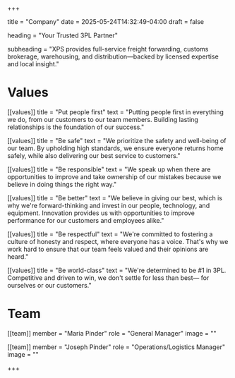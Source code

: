 +++

title = "Company"
date = 2025-05-24T14:32:49-04:00
draft = false

heading = "Your Trusted 3PL Partner"

subheading = "XPS provides full-service freight forwarding, customs brokerage, warehousing, and distribution—backed by licensed expertise and local insight."

# Values
[[values]]
title = "Put people first"
text = "Putting people first in everything we do, from our customers to our team members. Building lasting relationships is the foundation of our success."

[[values]]
title = "Be safe"
text = "We prioritize the safety and well-being of our team. By upholding high standards, we ensure everyone returns home safely, while also delivering our best service to customers."

[[values]]
title = "Be responsible"
text = "We speak up when there are opportunities to improve and take ownership of our mistakes because we believe in doing things the right way."

[[values]]
title = "Be better"
text = "We believe in giving our best, which is why we're forward-thinking and invest in our people, technology, and equipment. Innovation provides us with opportunities to improve performance for our customers and employees alike."

[[values]]
title = "Be respectful"
text = "We're committed to fostering a culture of honesty and respect, where everyone has a voice. That's why we work hard to ensure that our team feels valued and their opinions are heard."

[[values]]
title = "Be world-class"
text = "We're determined to be #1 in 3PL. Competitive and driven to win, we don't settle for less than best— for ourselves or our customers."



# Team

[[team]]
member = "Maria Pinder"
role = "General Manager"
image = ""

[[team]]
member = "Joseph Pinder"
role = "Operations/Logistics Manager"
image = ""

+++

